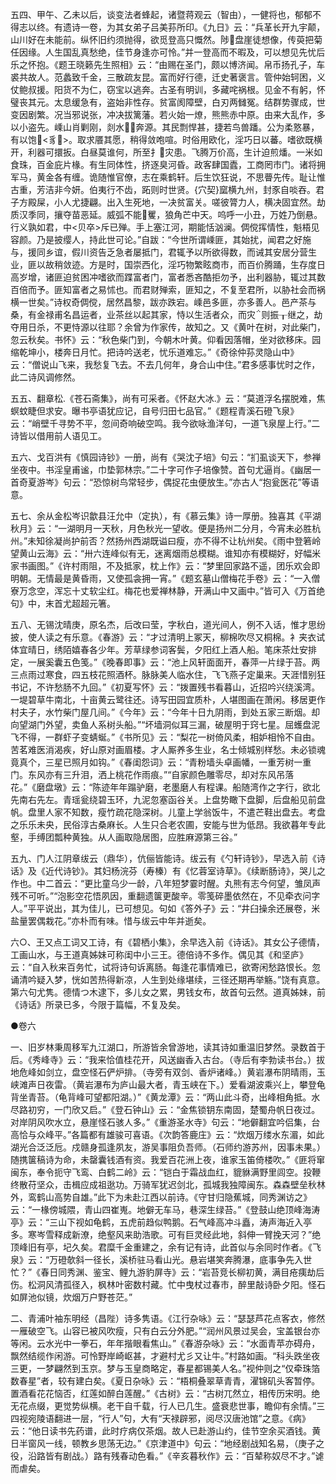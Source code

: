 <!-- { "loadSidebar": true } -->
五四、甲午、乙未以后，谈变法者蜂起，诸暨蒋观云（智由），一健将也，郁郁不得志以终。有遗诗一卷，为其女弟子吕美荪所印。《九日》云：“兵革长开九宇颠，山川好在未能前。纵怀旧约须抛得，欲觅登高只慨然。陟盘崖徒想像，传萸把菊任因缘。人生国乱真愁绝，佳节身逢亦可怜。”并一登高而不暇及，可以想见先忧后乐之怀抱。《题王晓籁先生照相》云：“由赐在圣门，颇以博济闻。帛币扬孔子，车裘共故人。范蠡致千金，三散疏友昆。富而好行德，迁史著褒言。管仲始轲困，义仗鲍叔援。阳货不为仁，窃宝以逃奔。古圣有明训，多藏咤祸根。见金不有躬，怀璧丧其元。太息缓急有，盗始非性存。贫富阂障壁，白刃两雠冤。结群势骤成，世变因剧繁。况当邪说张，冲决拔篱藩。若火始一燎，熊熊赤中原。由来大乱作，多以小盗先。嵊山肖剿刚，剡水奔源。其民剽悍甚，捷若鸟兽蹯。公为柔憝暴，有以饱<豸>。取求餍其愿，稍得敛咆喧。时俗用欧化，淫巧日以蕃。嗜欲既横开，利器可擐扳。白昼莫谁何，所至扌灾患。飞腾万价高，生计迫煎燔。一米如食珠，百金庇片椽。有生同体性，挤逐臭河昏。政客肆国蠹，工商罔市门。诸将拥军马，黄金各有缠。诡随惟官僚，志在乘鹤轩。后生饮狂说，不思瞢先传。耻让惟古重，芳洁非今妍。伯夷行不齿，跖则时世贤。{穴契}窳横九州，封豕自啖吞。君子方殿屎，小人尤捷翩。出入生死地，一决贫富关。嗟彼膂力人，横决固宜然。劫质汉季同，攘夺苗恶延。威弧不能矍，狼角芒中天。呜呼一小丑，万姓乃倒悬。行义孰如君，中<贝卒>斥已殚。手上塞江河，期能恬汹澜。倜傥挥情性，魁梧见容颜。乃是披缨人，持此世可论。”自跋：“今世所谓嵊匪，其始扰，闻君之好施与，援同乡谊，假川资告乏急者屡抵门，君辄予以所欲得数，而诫其安居分营生业，匪以故稍敛迹。方是时，国崇西化，淫巧物繁眩商市，而百价腾踊，生存度日高岁增，诸匪迫贫困冲嗜欲而蹀富者门，富者悉吝酷拒勿予，出利器胁，辄过其数百倍而予。匪知富者之易怵也。而君财殚索，匪知之，不复至君所，以胁社会而祸横一世矣。”诗权奇倜傥，居然昌黎，跋亦跌宕。嵊邑多匪，亦多善人。邑产茶与桑，有金禄甫名昌运者，业茶丝以起其家，恃以生活者众，而灾则振┰继之，劫夺用日杀，不更恃源以往耶？余曾为作家传，故知之。又《黄叶在树，对此柴门，忽云秋矣。书怀》云：“秋色柴门到，今朝木叶黄。仰看因落帽，坐对欲移床。园缩乾坤小，楼奔日月忙。把诗吟送老，忧乐道难忘。”《奇徐仲荪灵隐山中》云：“僧说山飞来，我愁复飞去。不去几何年，身合山中住。”君多感事忧时之作，此二诗风调修然。

五五、翻章松《苍石斋集》，尚有可采者。《怀赵大冰》云：“莫道浮名摆脱难，焦螟蚊睫但求安。曝书亭语犹应记，自号归田七品官。”《题程青溪石磴飞泉》云：“峭壁千寻势不平，忽间奇响破空鸣。我今欲咏渔洋句，一道飞泉屋上行。”二诗皆以借用前人语见工。

五六、戈百洪有《慎园诗钞》一册，尚有《哭沈子培》句云：“扪虱谈天下，参禅坐夜中。书淫皇甫谧，巾垫郭林宗。”二十字可作子培像赞。首句尤逼肖。《幽居一首奇夏游岑》句云：“恐惊树鸟常轻步，偶捉花虫便放生。”亦古人“抱瓮医花”等语意。

五七、余从金松岑识歙县汪允中（定执），有《慕云集》诗一厚册。独喜其《平湖秋月》云：“一湖明月一天秋，月色秋光一望收。便是扬州二分月，今宵未必胜杭州。”未知徐凝尚护前否？然扬州西湖既谥曰瘦，亦不得不让杭州矣。《雨中登箬岭望黄山云海》云：“卅六连峰似有无，迷离烟雨总模糊。谁知亦有模糊好，好幅米家书画图。”《许村雨阻，不及抵家，枕上作》云：“梦里回家路不遥，团乐欢会即明朝。无情最是黄昏雨，又使孤衾拥一宵。”《题玄墓山僧梅花手卷》云：“一入僧寮万念空，浑忘十丈软尘红。梅花也爱禅林静，开满山中又画中。”皆可入《万首绝句》中，末首尤超超元箸。

五八、无锡沈晴庚，原名杰，后改曰莹，字秋白，道光间人，例不入话，惟才思纷披，使人读之有乐意。《春游》云：“才过清明上冢天，柳棉吹尽又桐棉。衤夹衣试体宜晴日，绣陌嬉春各少年。芳草绿参词客鬓，夕阳红上酒人船。笔床茶灶安排定，一展奚囊五色笺。”《晚春即事》云：“池上风轩面面开，春萍一片绿于苔。两三点雨过寒食，四五枝花照酒杯。脉脉美人临水住，飞飞燕子定巢来。天涯惜别狂书记，不许愁肠不九回。”《初夏写怀》云：“拨置残书看暮山，近招吟兴绕溪湾。一堤碧草牛南北，十亩黄云鹭往还。诗写田园宜质朴，人堪图画在萧闲。移居更作村夫子，水竹柴门屋几间。”《今年》云：“今年十日九阴雨，到处五家三断烟。却向望湖门外望，卖鱼人系树头船。”“坏墙洞似耳三漏，破屋明于窍七星。屈蠖盘泥飞不得，一群虾子变蜻蜒。”《书所见》云：“梨花一树倚风柔，相妒相怜不自由。苦茗难医消渴疾，好山原对画眉楼。才人厮养多生业，名士倾城别样愁。未必锁魂竟真个，三星已照月如钩。”《春闺怨词》云：“青粉墙头卓画幡，一重芳树一重门。东风亦有三升泪，洒上桃花作雨痕。”“自家颜色雕零尽，却对东风吊落花。”《磨盘墩》云：“陈迹年年蹋驴磨，老墨磨人有程课。船随湾作之字行，欲北先南右先左。青瑶瓮绕碧玉环，九泥忽塞函谷关。上盘势瞰下盘脚，后盘船见前盘帆。盘里人家不知数，瘦竹疏花隐深树。儿童上学翁饭牛，不遣芒鞋出盘去。考盘之乐乐未央，民俗淳古桑麻长。人生只合老农圃，安能与世为低昂。我欲暮年专此壑，手缚团瓢种黄独。从人画取隐居图，应胜麻源第三谷。”

五九、门人江阴章绂云（鼎华），伉俪皆能诗。绂云有《勺轩诗钞》，早选入前《诗话》及《近代诗钞》。其妇杨浣芬（寿榛）有《忆蓉室诗草》。《续断肠诗》，哭儿之作也。中二首云：“更比童乌少一龄，八年短梦霎时醒。丸熊有志今何望，雏凤声残不可听。”“泡影空花悟夙因，重翻遗箧更酸辛。零笺碎墨依然在，不见牵衣问字人。”平平说出，其为佳儿，已可想见。句如《答外子》云：“井臼操余还展卷，米盐量罢偶栽花。”亦朴而有味。惜与绂云中年并逝矣。

六○、王又点工词又工诗，有《碧栖小集》，余早选入前《诗话》。其女公子德情，工画山水，与王道真姊妹可称闺中小三王。德倍诗不多作。偶见其《和坚庐》云：“自入秋来百务忙，试将诗句诉离肠。每逢花事情难已，欲寄闲愁路恨长。忽诵清吟疑入梦，恍如苦热得新凉，人生到处缘堪续，三径还期再举觞。”饶有真意。第六句尤隽。德情つ木逮下，多儿女之累，男钱女布，故首句云然。道真姊妹，前《诗话》所录已多，今限于篇幅，不复及矣。

●卷六

一、旧岁林秉周移军九江湖口，所游皆余曾游地，读其诗如重温旧梦然。录数首于后。《秀峰寺》云：“我来恰值桂花开，风送幽香入古台。（寺后有李勃读书台。）拔地危峰如剑立，盘空怪石俨炉排。（寺旁有双剑、香炉诸峰。）黄岩瀑布阴晴雨，玉峡滩声日夜雷。（黄岩瀑布为庐山最大者，青玉峡在下。）爱看湖波乘兴上，攀登龟背坐青苔。（龟背峰可望都阳湖。）”《黄龙潭》云：“两山此斗奇，出峰相角抵。水尽路初穷，一门欣又启。”《登石钟山》云：“金焦锁钥东南固，楚蜀舟帆日夜过。对岸阴风吹水立，悬崖怪石骇人多。”《重游圣水寺》句云：“地僻翻宜吟侣集，台高恰与众峰平。”各篇都有雄骏可喜语。《次韵答鹿庄》云：“炊烟万缕水东湄，如此湖光合泛泛卮。戍赣身孤逢夙友，游吴事阻负吾师。（石师约游苏州，因事未果。）随携箧稿诗为命，未罄囊钱酒有资。我爱百花洲上夜，谁家玉笛倚楼吹。”《匪将窜闽东，奉令扼守飞鸾、白鹤二岭》云：“铠白于霜战血红，貔貅满野里闾空。投鞭终散苻坚众，击楫应成祖逖功。万骑军犹迟剑北，孤城我独障闽东。森森壁垒秋林外，鸾鹤山高势自雄。”此下为未赴江西以前诗。《守甘归隐蕉城，同秀渊访之》云：“一椽傍城隈，青山四崔嵬。地僻无车马，巷深生绿苔。”《登鼓山绝顶峰海涛亭》云：“三山下视如龟鹤，五虎前趋似鸭鹅。石气峰高冲斗矗，涛声海近入亭多。寒岑雪释成新潦，绝壑风来助浩歌。可有巨灵经此地，斜伸一臂挽天河？”绝顶峰旧有亭，圮久矣。君糜千金重建之，余有记有诗，此首似与余同时作者。《飞泉》云：“万磴欹斜一径长，溪桥驻马看山光。悬岩堪笑奔腾瀑，底事争先入世忙？”《春日同秀渊、鉴宝、鲤九游豹屏寺》云：“岩苔竞长柳初黄，满目疮痍劫后伤。松洞风清孤径入，枫林叶密数村藏。忙中曳杖过春市，醉里敲诗卧夕阳。怪石如屏池似镜，炊烟万户野苍茫。”

二、青浦叶袖东明经（昌陛）诗多隽语。《江行杂咏》云：“瑟瑟芦花点客衣，修然一雁破空飞。山容已被风吹瘦，只有白云分外肥。”“润州风景过吴会，宝盖银台亦等闲。云水光中一拳石，年年揩眼看焦山。”《春游杂咏》云：“水面青苹亦碍舟，飘然结缆作闲游。可怜野岸崎岖甚，才避村尤彡又让牛。”村路如画。“科头跌坐夜三更，一梦翩然到玉京。梦与玉皇商略定，春星都锡美人名。”视仲则之“仅牵珠箔数春星”者，较有建白矣。《夏日杂咏》云：“梧桐叠翠草青青，濯锦矶头客暂停。置酒看花花恼否，红莲如醉白莲醒。”《古树》云：“古树兀然立，相传历宋明。绝无花点缀，更觉势纵横。老干自千载，行人已几生。盛衰悲世事，瞻仰有余情。”三四视宛陵语翻进一层，“行人”句，大有“天禄辟邪，阅尽汉唐池馆”之意。《病》云：“他日读书先药谱，此时疗病仅茶烟。故人已赴游山约，佳节空余买酒钱。黄日半窗风一线，顿教乡思荡无边。”《京津道中》句云：“地经剧战知名易，（庚子之役，沿路皆有剧战。）路有残春动色看。”《辛亥暮秋作》云：“百辇称奴尽不才。”谑而虐矣。

